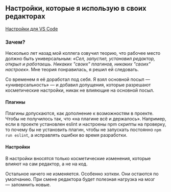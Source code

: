 ## Настройки, которые я использую в своих редакторах

[Настройки для VS Code](vscode.md)

### Зачем?
Несколько лет назад мой коллега озвучил теорию, что рабочее место должно быть универсальным: _«Сел, запустил, установил редактор, открыл и работаешь. Никаких "своих" плагинов, никаких "своих" настроек»._ Мне теория понравилась, я решил ей следовать.

Со временем я её доработал под себя. Я взял основной посыл — «универсальность» — и добавил допущения, которые разрешают косметические настройки, никак не влияющие на основной посыл.

#### Плагины
Плагины допускаются, как дополнение к возможностям в проекте. Чтобы не получилось так, что «на плагине всё и держалось». Например, если в проекте установлен eslint и настроены npm скрипты на проверку, то почему бы не установить плагин, чтобы не запускать постоянно `npm run eslint`, а исправлять ошибки во время разработки.

#### Настройки
В настройки вносятся только косметические изменения, которые влияют на сам редактор, а не на код.

Остальное ничего не изменяется. Особенно хоткеи. Они остаются по умолчанию. При смене редактора будет полезная нагрузка на мозг — запомнить новые.
